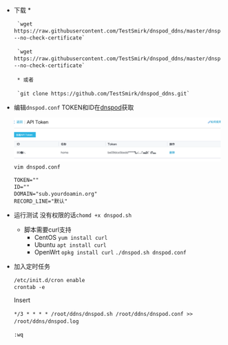 

* 下载
       * 
       
       `wget https://raw.githubusercontent.com/TestSmirk/dnspod_ddns/master/dnspod.conf --no-check-certificate`
       
       `wget https://raw.githubusercontent.com/TestSmirk/dnspod_ddns/master/dnspod.sh --no-check-certificate`
       
       * 或者
       
       `git clone https://github.com/TestSmirk/dnspod_ddns.git`
       
* 编辑`dnspod.conf`
  TOKEN和ID在[dnspod](https://www.dnspod.cn/console/user/security)获取
  
  ![console](https://github.com/TestSmirk/dnspod_ddns/blob/master/images/console.png)
  `vim dnspod.conf` 
  ```
  TOKEN=""
  ID=""
  DOMAIN="sub.yourdoamin.org"
  RECORD_LINE="默认"
  ```
* 运行测试
  没有权限的话`chomd +x dnspod.sh`
  * 脚本需要curl支持 
    * CentOS `yum install curl` 
    * Ubuntu `apt install curl`
    * OpenWrt `opkg install curl`
  `./dnspod.sh dnspod.conf`
  
* 加入定时任务
  ```
  /etc/init.d/cron enable
  crontab -e
  ```
  Insert
  
  `*/3 * * * * /root/ddns/dnspod.sh /root/ddns/dnspod.conf >> /root/ddns/dnspod.log`
  
  `:wq`
